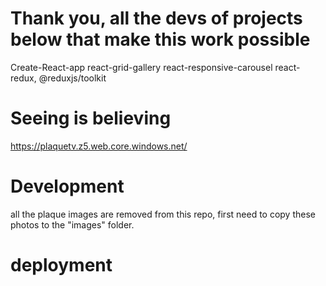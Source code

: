 # Thank you, all the devs of projects below that make this work possible
Create-React-app
react-grid-gallery
react-responsive-carousel
react-redux, @reduxjs/toolkit

# Seeing is believing
https://plaquetv.z5.web.core.windows.net/

# Development
all the plaque images are removed from this repo, first need to copy these photos to the "images" folder.


# deployment